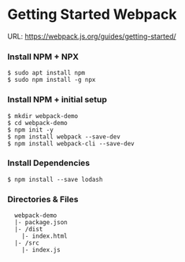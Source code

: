 # Getting Started Webpack
URL: https://webpack.js.org/guides/getting-started/

### Install NPM + NPX
```
$ sudo apt install npm
$ sudo npm install -g npx
```

### Install NPM + initial setup
```
$ mkdir webpack-demo
$ cd webpack-demo
$ npm init -y
$ npm install webpack --save-dev
$ npm install webpack-cli --save-dev
```

### Install Dependencies
```
$ npm install --save lodash
```

### Directories & Files
```
  webpack-demo
  |- package.json
  |- /dist
    |- index.html
  |- /src
    |- index.js
```

